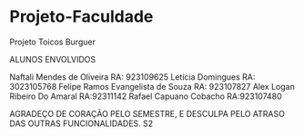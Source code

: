 # Projeto-Faculdade
Projeto Toicos Burguer

ALUNOS ENVOLVIDOS

Naftali Mendes de Oliveira
RA: 923109625
Letícia Domingues 
RA: 3023105768
Felipe Ramos Evangelista de Souza
RA: 923107827
Alex Logan Ribeiro Do Amaral 
RA:92311142
Rafael Capuano Cobacho
RA:923107480

AGRADEÇO DE CORAÇÃO PELO SEMESTRE, E DESCULPA PELO ATRASO DAS OUTRAS FUNCIONALIDADES. S2
